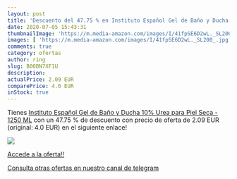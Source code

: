 ```yaml
---
layout: post
title: 'Descuento del 47.75 % en Instituto Español Gel de Baño y Ducha 10'
date: 2020-07-05 15:43:31
thumbnailImage: 'https://m.media-amazon.com/images/I/41fpSE6D2wL._SL200_.jpg'
images: [ 'https://m.media-amazon.com/images/I/41fpSE6D2wL._SL200_.jpg' ]
comments: true
category: ofertas
author: ring
slug: B00BN7XF1U
description:
actualPrice: 2.09 EUR
comparePrice: 4.0 EUR
inStock: true
---
```


Tienes [Instituto Español Gel de Baño y Ducha 10% Urea para Piel Seca - 1250 ML](https://www.amazon.com/dp/B00BN7XF1U/?tag=redken08-20) con un 47.75 % de descuento con precio de oferta de 2.09 EUR (original: 4.0 EUR) en el siguiente enlace!

[![](https://m.media-amazon.com/images/I/41fpSE6D2wL._SL200_.jpg)](https://www.amazon.com/dp/B00BN7XF1U/?tag=redken08-20)

[Accede a la oferta!!](https://www.amazon.com/dp/B00BN7XF1U/?tag=redken08-20)

[Consulta otras ofertas en nuestro canal de telegram](https://t.me/s/ofertas25)

